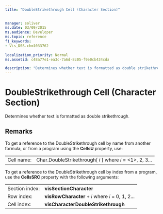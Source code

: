 ```yaml
---
title: "DoubleStrikethrough Cell (Character Section)"
 
 
manager: soliver
ms.date: 03/09/2015
ms.audience: Developer
ms.topic: reference
f1_keywords:
- Vis_DSS.chm1033762
 
localization_priority: Normal
ms.assetid: c48a77e1-ea3c-7a6d-8c05-f9e0cb434cda

description: "Determines whether text is formatted as double strikethrough."
---
```


# DoubleStrikethrough Cell (Character Section)

Determines whether text is formatted as double strikethrough.
  
## Remarks

To get a reference to the DoubleStrikethrough cell by name from another formula, or from a program using the **CellsU** property, use: 
  
|||
|:-----|:-----|
| Cell name:  <br/> | Char.DoubleStrikethrough[  *i*  ]            where  *i*  = <1>, 2, 3...  <br/> |
   
To get a reference to the DoubleStrikethrough cell by index from a program, use the **CellsSRC** property with the following arguments: 
  
|||
|:-----|:-----|
| Section index:  <br/> |**visSectionCharacter** <br/> |
| Row index:  <br/> |**visRowCharacter** +  *i*            where  *i*  = 0, 1, 2...  <br/> |
| Cell index:  <br/> |**visCharacterDoubleStrikethrough** <br/> |
   

